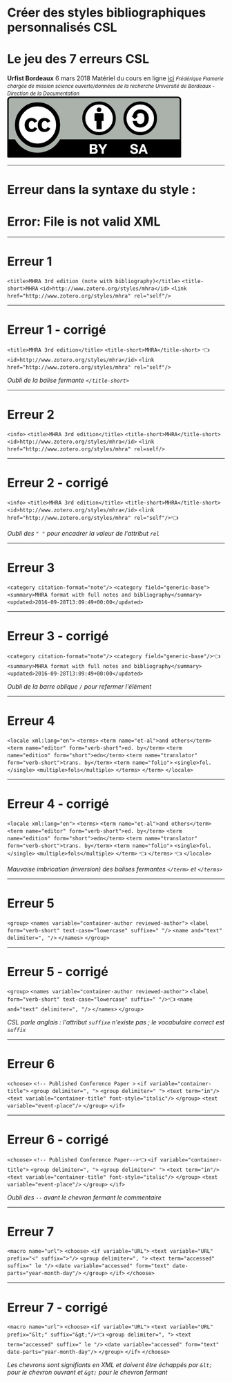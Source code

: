 <!-- $theme: default-->
<!-- page_number: true -->
<!-- $size: 16:9 -->

# Créer des styles bibliographiques personnalisés CSL
# Le jeu des 7 erreurs CSL
**Urfist Bordeaux**
6 mars 2018
Matériel du cours en ligne [ici](https://github.com/fflamerie/zotero_csl_2018)
<small>
*Frédérique Flamerie* 
*chargée de mission science ouverte/données de la recherche*
*Université de Bordeaux - Direction de la Documentation*
</small>
![licence_cc 50%](img/by-sa.png)

---
# Erreur dans la syntaxe du style :
# Error: File is not valid XML

---

# Erreur 1
`<title>MHRA 3rd edition (note with bibliography)</title>`
`<title-short>MHRA`
`<id>http://www.zotero.org/styles/mhra</id>`
`<link href="http://www.zotero.org/styles/mhra" rel="self"/>`


---


# Erreur 1 - corrigé

`<title>MHRA 3rd edition</title>`
`<title-short>MHRA</title-short>` :point_left:
`<id>http://www.zotero.org/styles/mhra</id>`
`<link href="http://www.zotero.org/styles/mhra" rel="self"/>`

_Oubli de la balise fermante `</title-short>`_

---
# Erreur 2 

`<info>`
    `<title>MHRA 3rd edition</title>`
    `<title-short>MHRA</title-short>`
    `<id>http://www.zotero.org/styles/mhra</id>`
`<link href="http://www.zotero.org/styles/mhra" rel=self/>`

---
# Erreur 2 - corrigé
`<info>`
    `<title>MHRA 3rd edition</title>`
    `<title-short>MHRA</title-short>`
    `<id>http://www.zotero.org/styles/mhra</id>`
`<link href="http://www.zotero.org/styles/mhra" rel="self"/>`:point_left:

_Oubli des `" "` pour encadrer la valeur de l'attribut `rel`_

---
# Erreur 3
`<category citation-format="note"/>`
   `<category field="generic-base">`
   `<summary>MHRA format with full notes and bibliography</summary>`
   `<updated>2016-09-28T13:09:49+00:00</updated>`

---
# Erreur 3 - corrigé
`<category citation-format="note"/>`
   `<category field="generic-base"/>`:point_left:
   `<summary>MHRA format with full notes and bibliography</summary>`
   `<updated>2016-09-28T13:09:49+00:00</updated>`
   
_Oubli de la barre oblique `/` pour refermer l'élément_   

---
# Erreur 4
`<locale xml:lang="en">`
    `<terms>`
      `<term name="et-al">and others</term>`
      `<term name="editor" form="verb-short">ed. by</term>`
      `<term name="edition" form="short">edn</term>`
      `<term name="translator" form="verb-short">trans. by</term>`
      `<term name="folio">`
        `<single>fol.</single>`
        `<multiple>fols</multiple>`
        `</terms>`
	`</term>`
  `</locale>`    

---
# Erreur 4 - corrigé
`<locale xml:lang="en">`
    `<terms>`
      `<term name="et-al">and others</term>`
      `<term name="editor" form="verb-short">ed. by</term>`
      `<term name="edition" form="short">edn</term>`
      `<term name="translator" form="verb-short">trans. by</term>`
      `<term name="folio">`
        `<single>fol.</single>`
        `<multiple>fols</multiple>`
       `</term>` :point_left:
       `</terms>` :point_left:
  `</locale>` 
  
_Mauvaise imbrication (inversion) des balises fermantes `</term>` et `</terms>`_

---
# Erreur 5
`<group>`
	`<names variable="container-author reviewed-author">`
         `<label form="verb-short" text-case="lowercase" suffixe=" "/>`
		`<name and="text" delimiter=", "/>`
	`</names>`
`</group>`

---
# Erreur 5 - corrigé
`<group>`
	`<names variable="container-author reviewed-author">`
         `<label form="verb-short" text-case="lowercase" suffix=" "/>`:point_left:
		`<name and="text" delimiter=", "/>`
	`</names>`
`</group>`

_CSL parle anglais : l'attribut `suffixe` n'existe pas ; le vocabulaire correct est `suffix`_

---
# Erreur 6
`<choose>`
          `<!-- Published Conference Paper >`
          `<if variable="container-title">`
            `<group delimiter=", ">`
              `<group delimiter=" ">`
                `<text term="in"/>`
                `<text variable="container-title" font-style="italic"/>`
              `</group>`
              `<text variable="event-place"/>`
            `</group>`
          `</if>`    

---
# Erreur 6 - corrigé
`<choose>`
          `<!-- Published Conference Paper-->`:point_left:
          `<if variable="container-title">`
            `<group delimiter=", ">`
              `<group delimiter=" ">`
                `<text term="in"/>`
                `<text variable="container-title" font-style="italic"/>`
              `</group>`
              `<text variable="event-place"/>`
            `</group>`
          `</if>`    
          
_Oubli des `--` avant le chevron fermant le commentaire_

---
# Erreur 7
`<macro name="url">`
    `<choose>`
      `<if variable="URL">`
        `<text variable="URL" prefix="<" suffix=">"/>`
        `<group delimiter=", ">`
          `<text term="accessed" suffix=" le "/>`
          `<date variable="accessed" form="text" date-parts="year-month-day"/>`
        `</group>`
      `</if>`
    `</choose>`

---
# Erreur 7 - corrigé
`<macro name="url">`
    `<choose>`
      `<if variable="URL">`
        `<text variable="URL" prefix="&lt;" suffix="&gt;"/>`:point_left:
        `<group delimiter=", ">`
          `<text term="accessed" suffix=" le "/>`
          `<date variable="accessed" form="text" date-parts="year-month-day"/>`
        `</group>`
      `</if>`
    `</choose>`

_Les chevrons sont signifiants en XML et doivent être échappés par `&lt;` pour le chevron ouvrant et `&gt;` pour le chevron fermant_